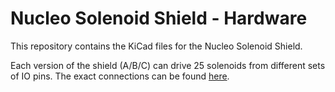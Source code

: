 # Nucleo Solenoid Shield - Hardware

This repository contains the KiCad files for the Nucleo Solenoid Shield.

Each version of the shield (A/B/C) can drive 25 solenoids from different sets of IO pins. The exact connections can be found [here](https://docs.google.com/spreadsheets/d/1F1l6_GBWTKrIMixAlwO8Ikh-0bkGv4sUIIGNAyeHcug/edit?usp=sharing). 
